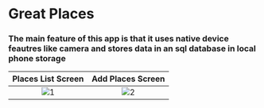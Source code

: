 # Great Places

### The main feature of this app is that it uses native device feautres like camera and stores data in an sql database in local phone storage

Places List Screen| Add Places Screen
:----------:|:-------:
![1](https://user-images.githubusercontent.com/53505850/132005108-66c5cfe2-8f6b-4559-b7fe-eb7c665789b6.jpeg)|![2](https://user-images.githubusercontent.com/53505850/132005183-1d752e33-5495-44a8-b04d-280e4be31c78.jpeg)


